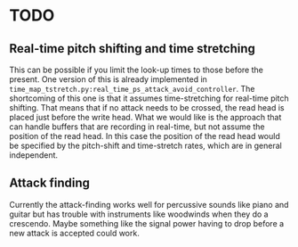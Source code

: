 # TODO

## Real-time pitch shifting and time stretching

This can be possible if you limit the look-up times to those before the present.
One version of this is already implemented in
`time_map_tstretch.py:real_time_ps_attack_avoid_controller`. The shortcoming of
this one is that it assumes time-stretching for real-time pitch shifting. That
means that if no attack needs to be crossed, the read head is placed just before
the write head.
What we would like is the approach that can handle buffers that are recording in
real-time, but not assume the position of the read head. In this case the
position of the read head would be specified by the pitch-shift and time-stretch
rates, which are in general independent.

## Attack finding

Currently the attack-finding works well for percussive sounds like piano and
guitar but has trouble with instruments like woodwinds when they do a crescendo.
Maybe something like the signal power having to drop before a new attack is
accepted could work.
